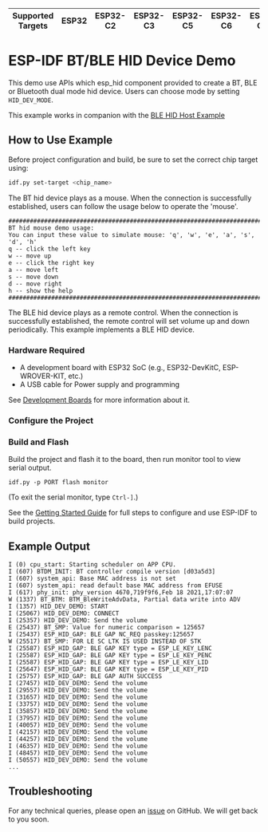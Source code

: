 | Supported Targets | ESP32 | ESP32-C2 | ESP32-C3 | ESP32-C5 | ESP32-C6 | ESP32-C61 | ESP32-H2 | ESP32-S3 |
| ----------------- | ----- | -------- | -------- | -------- | -------- | --------- | -------- | -------- |

# ESP-IDF BT/BLE HID Device Demo

This demo use APIs which esp_hid component provided to create a BT, BLE or Bluetooth dual mode hid device. Users can choose mode by setting `HID_DEV_MODE`.


This example works in companion with the [BLE HID Host Example](../esp_hid_host/README.md)

## How to Use Example

Before project configuration and build, be sure to set the correct chip target using:

```bash
idf.py set-target <chip_name>
```
The BT hid device plays as a mouse. When the connection is successfully established, users can follow the usage below to operate the 'mouse'.

```
########################################################################
BT hid mouse demo usage:
You can input these value to simulate mouse: 'q', 'w', 'e', 'a', 's', 'd', 'h'
q -- click the left key
w -- move up
e -- click the right key
a -- move left
s -- move down
d -- move right
h -- show the help
########################################################################
```

The BLE hid device plays as a remote control. When the connection is successfully established, the remote control will set volume up and down periodically.
This example implements a BLE HID device.

### Hardware Required

* A development board with ESP32 SoC (e.g., ESP32-DevKitC, ESP-WROVER-KIT, etc.)
* A USB cable for Power supply and programming

See [Development Boards](https://www.espressif.com/en/products/devkits) for more information about it.

### Configure the Project

### Build and Flash

Build the project and flash it to the board, then run monitor tool to view serial output.

```
idf.py -p PORT flash monitor
```

(To exit the serial monitor, type ``Ctrl-]``.)

See the [Getting Started Guide](https://idf.espressif.com/) for full steps to configure and use ESP-IDF to build projects.

## Example Output

```
I (0) cpu_start: Starting scheduler on APP CPU.
I (607) BTDM_INIT: BT controller compile version [d03a5d3]
I (607) system_api: Base MAC address is not set
I (607) system_api: read default base MAC address from EFUSE
I (617) phy_init: phy_version 4670,719f9f6,Feb 18 2021,17:07:07
W (1337) BT_BTM: BTM_BleWriteAdvData, Partial data write into ADV
I (1357) HID_DEV_DEMO: START
I (25067) HID_DEV_DEMO: CONNECT
I (25357) HID_DEV_DEMO: Send the volume
E (25437) BT_SMP: Value for numeric comparison = 125657
I (25437) ESP_HID_GAP: BLE GAP NC_REQ passkey:125657
W (25517) BT_SMP: FOR LE SC LTK IS USED INSTEAD OF STK
I (25587) ESP_HID_GAP: BLE GAP KEY type = ESP_LE_KEY_LENC
I (25587) ESP_HID_GAP: BLE GAP KEY type = ESP_LE_KEY_PENC
I (25587) ESP_HID_GAP: BLE GAP KEY type = ESP_LE_KEY_LID
I (25647) ESP_HID_GAP: BLE GAP KEY type = ESP_LE_KEY_PID
I (25757) ESP_HID_GAP: BLE GAP AUTH SUCCESS
I (27457) HID_DEV_DEMO: Send the volume
I (29557) HID_DEV_DEMO: Send the volume
I (31657) HID_DEV_DEMO: Send the volume
I (33757) HID_DEV_DEMO: Send the volume
I (35857) HID_DEV_DEMO: Send the volume
I (37957) HID_DEV_DEMO: Send the volume
I (40057) HID_DEV_DEMO: Send the volume
I (42157) HID_DEV_DEMO: Send the volume
I (44257) HID_DEV_DEMO: Send the volume
I (46357) HID_DEV_DEMO: Send the volume
I (48457) HID_DEV_DEMO: Send the volume
I (50557) HID_DEV_DEMO: Send the volume
...
```

## Troubleshooting

For any technical queries, please open an [issue](https://github.com/espressif/esp-idf/issues) on GitHub. We will get back to you soon.
